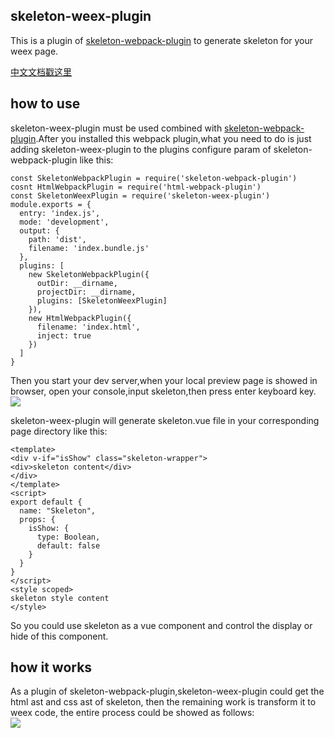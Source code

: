 ## skeleton-weex-plugin
This is a plugin of [skeleton-webpack-plugin](https://github.com/NealST/skeleton-webpack-plugin) to generate skeleton for your weex page.   

[中文文档戳这里]()

## how to use  

skeleton-weex-plugin must be used combined with [skeleton-webpack-plugin](https://github.com/NealST/skeleton-webpack-plugin).After you installed this webpack plugin,what you need to do is just adding skeleton-weex-plugin to the plugins configure param of skeleton-webpack-plugin like this:

```
const SkeletonWebpackPlugin = require('skeleton-webpack-plugin')
cosnt HtmlWebpackPlugin = require('html-webpack-plugin')
const SkeletonWeexPlugin = require('skeleton-weex-plugin')
module.exports = {
  entry: 'index.js',
  mode: 'development',
  output: {
    path: 'dist',
    filename: 'index.bundle.js'
  },
  plugins: [
    new SkeletonWebpackPlugin({
      outDir: __dirname,
      projectDir: __dirname,
      plugins: [SkeletonWeexPlugin]
    }),
    new HtmlWebpackPlugin({
      filename: 'index.html',
      inject: true
    })
  ]
}
```  
Then you start your dev server,when your local preview page is showed in browser, open your console,input skeleton,then press enter keyboard key.  
![](https://camo.githubusercontent.com/ffc6c72bfb3ed1391a4e0be72c27b1e97433b448/68747470733a2f2f70742d73746172696d672e646964697374617469632e636f6d2f7374617469632f73746172696d672f696d672f6c4e6e694d764635584c313535383038393937373337382e6a7067)  

skeleton-weex-plugin will generate skeleton.vue file in your corresponding page directory like this:  
```
<template>
<div v-if="isShow" class="skeleton-wrapper">
<div>skeleton content</div>
</div>
</template>
<script>
export default {
  name: "Skeleton",
  props: {
    isShow: {
      type: Boolean,
      default: false
    }
  }
}
</script>
<style scoped>
skeleton style content
</style>
```  
So you could use skeleton as a vue component and control the display or hide of this component.

## how it works  
As a plugin of skeleton-webpack-plugin,skeleton-weex-plugin could get the html ast and css ast of skeleton, then the remaining work is transform it to weex code, the entire process could be showed as follows:  
![](https://pt-starimg.didistatic.com/static/starimg/img/31gUFXpL6c1558076117193.jpg)